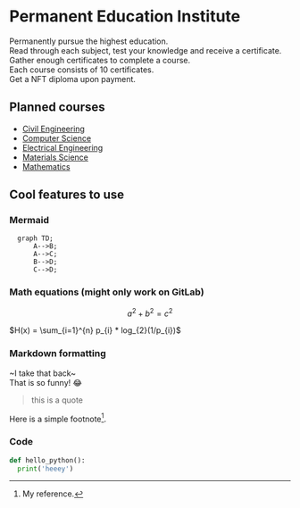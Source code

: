 # Permanent Education Institute

Permanently pursue the highest education.  
Read through each subject, test your knowledge and receive a certificate.  
Gather enough certificates to complete a course.  
Each course consists of 10 certificates.  
Get a NFT diploma upon payment.  

## Planned courses

- [Civil Engineering](courses/civil-engineering.md)
- [Computer Science](courses/computer-science.md)
- [Electrical Engineering](courses/electrical-engineering.md)
- [Materials Science](courses/materials-science.md)
- [Mathematics](courses/mathematics.md)


## Cool features to use

### Mermaid

```mermaid
  graph TD;
      A-->B;
      A-->C;
      B-->D;
      C-->D;
```

### Math equations (might only work on GitLab)

```math
\tag{1} a^2+b^2=c^2
```

$`H(x) = \sum_{i=1}^{n} p_{i} * log_{2}(1/p_{i})`$

### Markdown formatting

~I take that back~  
That is so funny! :joy:  
> this is a quote  

Here is a simple footnote[^1].  

[^1]: My reference.  

### Code

```python
def hello_python():
  print('heeey')
```
